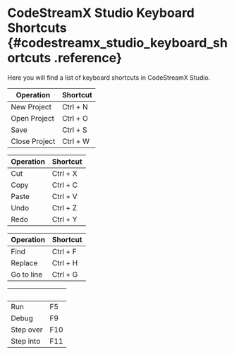 # CodeStreamX Studio Keyboard Shortcuts {#codestreamx_studio_keyboard_shortcuts .reference}

Here you will find a list of keyboard shortcuts in CodeStreamX Studio.

|Operation|Shortcut|
|---------|--------|
|New Project|Ctrl + N|
|Open Project|Ctrl + O|
|Save|Ctrl + S|
|Close Project|Ctrl + W|

|Operation|Shortcut|
|---------|--------|
|Cut|Ctrl + X|
|Copy|Ctrl + C|
|Paste|Ctrl + V|
|Undo|Ctrl + Z|
|Redo|Ctrl + Y|

|Operation|Shortcut|
|---------|--------|
|Find|Ctrl + F|
|Replace|Ctrl + H|
|Go to line|Ctrl + G|

| | |
|---|---|
|Run|F5|
|Debug|F9|
|Step over|F10|
|Step into|F11|


